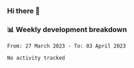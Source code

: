 ### Hi there 👋

### 📊 Weekly development breakdown
<!--START_SECTION:waka-->

```text
From: 27 March 2023 - To: 03 April 2023

No activity tracked
```

<!--END_SECTION:waka-->
